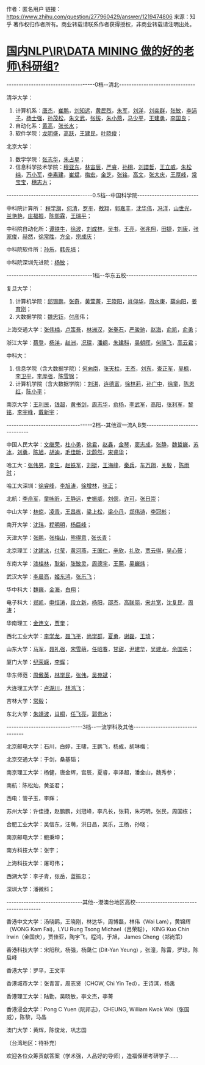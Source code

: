 作者：匿名用户
链接：https://www.zhihu.com/question/277960429/answer/1219474806
来源：知乎
著作权归作者所有。商业转载请联系作者获得授权，非商业转载请注明出处。

# [国内NLP\IR\DATA MINING 做的好的老师\科研组?](https://www.zhihu.com/question/277960429/answer/1219474806)

------------------------------------0档--清北-------------------------------

清华大学：

1. 计算机系：[唐杰](https://link.zhihu.com/?target=http%3A//keg.cs.tsinghua.edu.cn/jietang/)，[崔鹏](https://link.zhihu.com/?target=http%3A//pengcui.thumedialab.com/)，[刘知远](https://link.zhihu.com/?target=http%3A//nlp.csai.tsinghua.edu.cn/~lzy/index_cn.html)，[黄民烈](https://link.zhihu.com/?target=http%3A//coai.cs.tsinghua.edu.cn/hml/)，[朱军](https://link.zhihu.com/?target=http%3A//ml.cs.tsinghua.edu.cn/~jun/index.shtml)，[刘洋](https://link.zhihu.com/?target=http%3A//nlp.csai.tsinghua.edu.cn/~ly/index_cn.html)，[刘奕群](https://link.zhihu.com/?target=http%3A//www.thuir.cn/group/~YQLiu/)，[张敏](https://link.zhihu.com/?target=http%3A//www.thuir.cn/group/~mzhang/)，[李涓子](https://link.zhihu.com/?target=http%3A//keg.cs.tsinghua.edu.cn/persons/ljz/)，[杨士强](https://link.zhihu.com/?target=http%3A//www.cs.tsinghua.edu.cn/publish/cs/4616/2013/20130423154016384455844/20130423154016384455844_.html)，[孙茂松](https://link.zhihu.com/?target=http%3A//www.cs.tsinghua.edu.cn/publish/cs/4616/2013/20130424103737386785027/20130424103737386785027_.html)，[朱文武](https://link.zhihu.com/?target=http%3A//www.cs.tsinghua.edu.cn/publish/cs/4616/2013/20130423155048347214535/20130423155048347214535_.html)，[张钹](https://link.zhihu.com/?target=http%3A//www.cs.tsinghua.edu.cn/publish/cs/4616/2013/20130424104532570851542/20130424104532570851542_.html)，[朱小燕](https://link.zhihu.com/?target=http%3A//www.cs.tsinghua.edu.cn/publish/cs/4616/2013/20130424105355424966147/20130424105355424966147_.html)，[马少平](https://link.zhihu.com/?target=http%3A//www.cs.tsinghua.edu.cn/publish/cs/4616/2013/20130424101646790628501/20130424101646790628501_.html)，[王建勇](https://link.zhihu.com/?target=http%3A//dbgroup.cs.tsinghua.edu.cn/wangjy/)，[李国良](https://link.zhihu.com/?target=http%3A//dbgroup.cs.tsinghua.edu.cn/ligl/index_cn.html)；
2. 自动化系：[黄高](https://link.zhihu.com/?target=http%3A//www.gaohuang.net/index-cn.html)，[张长水](https://link.zhihu.com/?target=http%3A//bigeye.au.tsinghua.edu.cn/Introduction.html)；
3. 软件学院：[龙明盛](https://link.zhihu.com/?target=http%3A//ise.thss.tsinghua.edu.cn/~mlong/)，[高跃](https://link.zhihu.com/?target=http%3A//www.gaoyue.org/cn/people/index.htm)，[王建民](https://link.zhihu.com/?target=http%3A//ise.thss.tsinghua.edu.cn/~wangjianmin/)，[叶晓俊](https://link.zhihu.com/?target=http%3A//www.thss.tsinghua.edu.cn/publish/soft/3641/2010/20101214143342155369802/20101214143342155369802_.html)；

北京大学：

1. 数学学院：[张志华](https://link.zhihu.com/?target=https%3A//www.math.pku.edu.cn/teachers/zhzhang/)，[朱占星](https://link.zhihu.com/?target=https%3A//sites.google.com/view/zhanxingzhu/)；
2. 信息科学技术学院：[穆亚东](https://link.zhihu.com/?target=http%3A//www.muyadong.com/)，[林宙辰](https://link.zhihu.com/?target=https%3A//eecs.pku.edu.cn/info/1342/6123.htm)，[严睿](https://link.zhihu.com/?target=http%3A//www.ruiyan.me/)，[孙栩](https://link.zhihu.com/?target=https%3A//xusun.org/)，[刘譞哲](https://link.zhihu.com/?target=http%3A//www.liuxuanzhe.com/)，[王立威](https://link.zhihu.com/?target=http%3A//www.liweiwang-pku.com/index-cn.html)，[朱松纯](https://link.zhihu.com/?target=http%3A//www.stat.ucla.edu/~sczhu/)，[万小军](https://link.zhihu.com/?target=https%3A//wanxiaojun.github.io/)，[李素建](https://link.zhihu.com/?target=http%3A//123.56.88.210/)，[崔斌](https://link.zhihu.com/?target=http%3A//115.27.245.35/info/1004/1906.htm)，[梅宏](https://link.zhihu.com/?target=https%3A//eecs.pku.edu.cn/info/1041/1711.htm)，[金芝](https://link.zhihu.com/?target=https%3A//cs.pku.edu.cn/info/1084/1205.htm)，[张铭](https://link.zhihu.com/?target=https%3A//eecs.pku.edu.cn/info/1337/10183.htm)，[高文](https://link.zhihu.com/?target=http%3A//www.jdl.ac.cn/htm-gaowen/)，[张大庆](https://link.zhihu.com/?target=https%3A//eecs.pku.edu.cn/info/1338/7075.htm)，[王厚峰](https://link.zhihu.com/?target=https%3A//eecs.pku.edu.cn/info/1340/6085.htm)，[常宝宝](https://link.zhihu.com/?target=https%3A//eecs.pku.edu.cn/info/1340/6093.htm)，[穗志方](https://link.zhihu.com/?target=https%3A//icl.pku.edu.cn/cy/szf/index.htm)；

-----------------------------------0.5档--中国科学院-------------------------

中科院计算所： [程学旗](https://link.zhihu.com/?target=http%3A//people.ucas.ac.cn/~cxq)，[何清](https://link.zhihu.com/?target=http%3A//people.ucas.ac.cn/~heqing)，[罗平](https://link.zhihu.com/?target=http%3A//people.ucas.ac.cn/~luop)，[敖翔](https://link.zhihu.com/?target=https%3A//aoxaustin.github.io/)，[郭嘉丰](https://link.zhihu.com/?target=http%3A//www.bigdatalab.ac.cn/~gjf/)，[沈华伟](https://link.zhihu.com/?target=http%3A//people.ucas.ac.cn/~shenhuawei)，[冯洋](https://link.zhihu.com/?target=http%3A//people.ucas.ac.cn/~yangfeng)，[山世光](https://link.zhihu.com/?target=http%3A//vipl.ict.ac.cn/view_people.php%3Furl%3D%26id%3D12)，[兰艳艳](https://link.zhihu.com/?target=http%3A//www.bigdatalab.ac.cn/~lanyanyan/)，[庄福振](https://link.zhihu.com/?target=http%3A//www.intsci.ac.cn/users/zhuangfuzhen/index.htm)，[陈熙霖](https://link.zhihu.com/?target=https%3A//vipl.ict.ac.cn/people/~xlchen)，[王瑞平](https://link.zhihu.com/?target=http%3A//vipl.ict.ac.cn/homepage/rpwang/%3Furl%3Drpwang)；

中科院自动化所：[谭铁牛](https://link.zhihu.com/?target=http%3A//people.ucas.ac.cn/~tantieniu)，[徐波](https://link.zhihu.com/?target=http%3A//people.ucas.ac.cn/~xubo)，[刘成林](https://link.zhihu.com/?target=http%3A//people.ucas.ac.cn/~liuchenglin)，[吴书](https://link.zhihu.com/?target=http%3A//www.shuwu.name/)，[王亮](https://link.zhihu.com/?target=http%3A//www.cbsr.ia.ac.cn/users/liangwang/)，[张兆翔](https://link.zhihu.com/?target=https%3A//zhaoxiangzhang.net/)，[田捷](https://link.zhihu.com/?target=http%3A//www.3dmed.net/syszr/49.htm)，[刘康](https://link.zhihu.com/?target=http%3A//people.ucas.ac.cn/~liukang)，[张家俊](https://link.zhihu.com/?target=http%3A//www.nlpr.ia.ac.cn/cip/jjzhang.htm)，[赫然](https://link.zhihu.com/?target=http%3A//people.ucas.ac.cn/~heran)，[徐常胜](https://link.zhihu.com/?target=http%3A//people.ucas.ac.cn/~xuchangsheng)，[方全](https://link.zhihu.com/?target=http%3A//www.nlpr.ia.ac.cn/users/fangquan/index.htm)，[宗成庆](https://link.zhihu.com/?target=http%3A//www.nlpr.ia.ac.cn/cip/cqzong.htm)；

中科院软件所：[孙乐](https://link.zhihu.com/?target=http%3A//people.ucas.ac.cn/~lesun)，[韩先培](https://link.zhihu.com/?target=http%3A//people.ucas.ac.cn/~xphan)；

中科院深圳先进院：[杨敏](https://link.zhihu.com/?target=https%3A//minyang.me/)；

-----------------------------------1档--华东五校-----------------------------

复旦大学：

1. 计算机学院：[邱锡鹏](https://link.zhihu.com/?target=https%3A//xpqiu.github.io/)，[张奇](https://link.zhihu.com/?target=http%3A//qizhang.info/index_cn.html)，[黄萱菁](https://link.zhihu.com/?target=http%3A//www.iipl.fudan.edu.cn/staff/huangxj.html)，[王晓阳](https://link.zhihu.com/?target=http%3A//daslab.fudan.edu.cn/index.php/dt_team/wangxiaoyang/)，[肖仰华](https://link.zhihu.com/?target=https%3A//datascience.fudan.edu.cn/5a/ab/c13398a154283/page.htm)，[周水庚](https://link.zhihu.com/?target=http%3A//admis.fudan.edu.cn/~sgzhou/)，[薛向阳](https://link.zhihu.com/?target=http%3A//homepage.fudan.edu.cn/xyxue/zh/)，[姜育刚](https://link.zhihu.com/?target=http%3A//www.yugangjiang.info/index.html)；
2. 大数据学院：[魏忠钰](https://link.zhihu.com/?target=http%3A//www.sdspeople.fudan.edu.cn/zywei/)，[付彦](https://link.zhihu.com/?target=http%3A//yanweifu.github.io/index.html)伟；

上海交通大学：[张伟楠](https://link.zhihu.com/?target=http%3A//wnzhang.net/)，[卢策吾](https://link.zhihu.com/?target=http%3A//mvig.sjtu.edu.cn/)，[林洲汉](https://link.zhihu.com/?target=https%3A//hantek.github.io/)，[张拳石](https://link.zhihu.com/?target=http%3A//qszhang.com/)，[严骏驰](https://link.zhihu.com/?target=http%3A//thinklab.sjtu.edu.cn/)，[赵海](https://link.zhihu.com/?target=http%3A//bcmi.sjtu.edu.cn/home/zhaohai/)，[俞凯](https://link.zhihu.com/?target=https%3A//speechlab.sjtu.edu.cn/members/kai_yu)，[俞勇](https://link.zhihu.com/?target=http%3A//apex.sjtu.edu.cn/members/yyu)；

浙江大学：[蔡登](https://link.zhihu.com/?target=http%3A//www.cad.zju.edu.cn/home/dengcai/)，[杨洋](https://link.zhihu.com/?target=http%3A//yangy.org/)，[赵洲](https://link.zhihu.com/?target=https%3A//person.zju.edu.cn/zhaozhou)，[况琨](https://link.zhihu.com/?target=https%3A//kunkuang.github.io/)，[潘纲](https://link.zhihu.com/?target=https%3A//person.zju.edu.cn/gpan)，[朱建科](https://link.zhihu.com/?target=https%3A//person.zju.edu.cn/jkzhu)，[吴朝晖](https://link.zhihu.com/?target=https%3A//mypage.zju.edu.cn/wuzhaohui)，[何晓飞](https://link.zhihu.com/?target=http%3A//www.cad.zju.edu.cn/home/xiaofeihe/)，[高云君](https://link.zhihu.com/?target=https%3A//person.zju.edu.cn/gaoyj_cn)；

中科大：

1. 信息学院（含大数据学院）：[何向南](https://link.zhihu.com/?target=http%3A//staff.ustc.edu.cn/~hexn/)，[张天柱](https://link.zhihu.com/?target=http%3A//staff.ustc.edu.cn/~tzzhang/)，[王杰](https://link.zhihu.com/?target=http%3A//staff.ustc.edu.cn/~jwangx/)，[刘东](https://link.zhihu.com/?target=http%3A//staff.ustc.edu.cn/~dongeliu/)，[查正军](https://link.zhihu.com/?target=https%3A//sds.ustc.edu.cn/2018/0723/c15528a298806/page.htm)，[吴枫](https://link.zhihu.com/?target=https%3A//eeis.ustc.edu.cn/2014/0423/c2648a20109/page.htm)，[李卫平](https://link.zhihu.com/?target=https%3A//lfn.ustc.edu.cn/index.php/Vindex/product/69)，[李厚强](https://link.zhihu.com/?target=http%3A//staff.ustc.edu.cn/~lihq/)，[陈雪锦](https://link.zhihu.com/?target=http%3A//staff.ustc.edu.cn/~xjchen99/)；
2. 计算机学院（含大数据学院）：[刘淇](https://link.zhihu.com/?target=http%3A//staff.ustc.edu.cn/~qiliuql/)，[连德富](https://link.zhihu.com/?target=http%3A//staff.ustc.edu.cn/~liandefu/)，[徐林莉](https://link.zhihu.com/?target=http%3A//staff.ustc.edu.cn/~linlixu/)，[孙广中](https://link.zhihu.com/?target=http%3A//ada.ustc.edu.cn/)，[徐童](https://link.zhihu.com/?target=http%3A//staff.ustc.edu.cn/~tongxu/)，[陈恩红](https://link.zhihu.com/?target=http%3A//staff.ustc.edu.cn/~cheneh/)，[陈小平](https://link.zhihu.com/?target=http%3A//ai.ustc.edu.cn/)；

南京大学：[王利民](https://link.zhihu.com/?target=http%3A//wanglimin.github.io/)，[钱超](https://link.zhihu.com/?target=http%3A//www.lamda.nju.edu.cn/qianc/%3FAspxAutoDetectCookieSupport%3D1)，[黄书剑](https://link.zhihu.com/?target=http%3A//nlp.nju.edu.cn/huangsj/)，[周志华](https://link.zhihu.com/?target=https%3A//cs.nju.edu.cn/zhouzh/)，[俞杨](https://link.zhihu.com/?target=http%3A//www.lamda.nju.edu.cn/yuy/)，[李武军](https://link.zhihu.com/?target=https%3A//cs.nju.edu.cn/lwj/)，[高阳](https://link.zhihu.com/?target=https%3A//cs.nju.edu.cn/gaoyang/)，[张利军](https://link.zhihu.com/?target=http%3A//cs.nju.edu.cn/zlj/)，[黎铭](https://link.zhihu.com/?target=http%3A//www.lamda.nju.edu.cn/lim/)，[李宇峰](https://link.zhihu.com/?target=https%3A//cs.nju.edu.cn/liyf)，[戴新宇](https://link.zhihu.com/?target=https%3A//cs.nju.edu.cn/daixinyu/)；

-----------------------------------2档--其他双一流A,B类------------------------------

中国人民大学：[文继荣](https://link.zhihu.com/?target=http%3A//info.ruc.edu.cn/academic_professor.php%3Fteacher_id%3D64)，[杜小勇](https://link.zhihu.com/?target=http%3A//iir.ruc.edu.cn/~duyong/)，[徐君](https://link.zhihu.com/?target=http%3A//info.ruc.edu.cn/academic_professor.php%3Fteacher_id%3D169)，[赵鑫](https://link.zhihu.com/?target=http%3A//aibox.ruc.edu.cn/)，[金琴](https://link.zhihu.com/?target=http%3A//jin-qin.com/AIM3-Lab.html)，[窦志成](https://link.zhihu.com/?target=http%3A//playbigdata.ruc.edu.cn/dou/)，[张静](https://link.zhihu.com/?target=https%3A//xiaojingzi.github.io/)，[魏哲巍](https://link.zhihu.com/?target=https%3A//weizhewei.com/)，[苏冰](https://link.zhihu.com/?target=http%3A//ai.ruc.edu.cn/academicfaculty/fea218174a6e493a99cfcebdc7dfe6c4.htm)，[刘勇](https://link.zhihu.com/?target=https%3A//iie-liuyong.github.io/)，[陈旭](https://link.zhihu.com/?target=http%3A//xu-chen.com/)，[胡迪](https://link.zhihu.com/?target=https%3A//dtaoo.github.io/)，[毛佳昕](https://link.zhihu.com/?target=https%3A//sites.google.com/site/maojiaxin/)，[沈蔚然](https://link.zhihu.com/?target=https%3A//www.weiran-shen.info/)，[宋睿华](https://link.zhihu.com/?target=https%3A//scholar.google.com/citations%3Fuser%3D9yVx9L8AAAAJ%26hl%3Dzh-CN)；

哈工大：[张伟男](https://link.zhihu.com/?target=http%3A//ir.hit.edu.cn/~wnzhang/)，[李生](https://link.zhihu.com/?target=http%3A//mitlab.hit.edu.cn/2018/0608/c9183a210164/page.htm)，[赵铁军](https://link.zhihu.com/?target=http%3A//homepage.hit.edu.cn/zhaotiejun)，[刘挺](https://link.zhihu.com/?target=http%3A//homepage.hit.edu.cn/liuting)，[王海峰](https://link.zhihu.com/?target=http%3A//ir.hit.edu.cn/~wanghaifeng/whf_cn.htm)，[秦兵](https://link.zhihu.com/?target=http%3A//homepage.hit.edu.cn/qinbing)，[车万翔](https://link.zhihu.com/?target=http%3A//homepage.hit.edu.cn/wanxiang)，[关毅](https://link.zhihu.com/?target=http%3A//homepage.hit.edu.cn/guanyi) ，[陈雨时](https://link.zhihu.com/?target=http%3A//homepage.hit.edu.cn/chenyushi)；

哈工大深圳：[徐睿峰](https://link.zhihu.com/?target=http%3A//www.hitsz.edu.cn/teacher/view/id-492.html)，[李旭涛](https://link.zhihu.com/?target=http%3A//www.hitsz.edu.cn/teacher/view/id-1215.html)，[徐增林](https://link.zhihu.com/?target=http%3A//cs.hitsz.edu.cn/info/1021/2300.htm)，[张正](https://link.zhihu.com/?target=http%3A//cs.hitsz.edu.cn/info/1021/2217.htm)；

北航：[李舟军](https://link.zhihu.com/?target=http%3A//scse.buaa.edu.cn/info/1078/2643.htm)，[童咏昕](https://link.zhihu.com/?target=http%3A//sites.nlsde.buaa.edu.cn/~yxtong/)，[王静远](https://link.zhihu.com/?target=https%3A//www.bigscity.com/)，[史振威](https://link.zhihu.com/?target=http%3A//levir.buaa.edu.cn/index_cn.htm)，[刘偲](https://link.zhihu.com/?target=http%3A//www.colalab.org/)，[许可](https://link.zhihu.com/?target=http%3A//scse.buaa.edu.cn/info/1078/2655.htm)，[张日崇](https://link.zhihu.com/?target=http%3A//act.buaa.edu.cn/zhangrc/)；

中山大学：[林倞](https://link.zhihu.com/?target=http%3A//sdcs.sysu.edu.cn/content/2513)，[凌青](https://link.zhihu.com/?target=http%3A//sdcs.sysu.edu.cn/content/2513)，[王昌栋](https://link.zhihu.com/?target=http%3A//sdcs.sysu.edu.cn/content/2465)，[梁上松](https://link.zhihu.com/?target=https%3A//sites.google.com/site/shangsongliang/home)，[梁小丹](https://link.zhihu.com/?target=https%3A//lemondan.github.io/)，[郑伟诗](https://link.zhihu.com/?target=https%3A//www.isee-ai.cn/~zhwshi/)，[李冠彬](https://link.zhihu.com/?target=http%3A//guanbinli.com/)；

南开大学：[沈玮](https://link.zhihu.com/?target=https%3A//cc.nankai.edu.cn/2019/0515/c13618a159309/page.htm)，[程明明](https://link.zhihu.com/?target=https%3A//mmcheng.net/)，[杨巨峰](https://link.zhihu.com/?target=https%3A//cv.nankai.edu.cn/)；

天津大学：[张鹏](https://link.zhihu.com/?target=http%3A//cic.tju.edu.cn/faculty/zhangpeng/index.html)，[张梅山](https://link.zhihu.com/?target=https%3A//zhangmeishan.github.io/chn.html)，[熊得意](https://link.zhihu.com/?target=https%3A//tjunlp-lab.github.io/) , [张长青](https://link.zhihu.com/?target=http%3A//cic.tju.edu.cn/faculty/zhangchangqing/index.html)；

北京理工：[沈建冰](https://link.zhihu.com/?target=http%3A//cs.bit.edu.cn/szdw/jsml/js/sjb/index.htm)，[付莹](https://link.zhihu.com/?target=http%3A//vmcl.bit.edu.cn/xztd/js/js/111598.htm)，[黄河燕](https://link.zhihu.com/?target=http%3A//cs.bit.edu.cn/szdw/jsml/js/hhy/index.htm)，[王国仁](https://link.zhihu.com/?target=http%3A//cs.bit.edu.cn/szdw/jsml/js/wgr_2018/index.htm)，[辛欣](https://link.zhihu.com/?target=http%3A//cs.bit.edu.cn/szdw/jsml/js/xinx/index.htm)，[礼欣](https://link.zhihu.com/?target=http%3A//cs.bit.edu.cn/szdw/jsml/fjs/lx/index.htm)，[贾云得](https://link.zhihu.com/?target=http%3A//cs.bit.edu.cn/szdw/jsml/js/jyd/index.htm)，[吴心筱](https://link.zhihu.com/?target=https%3A//wuxinxiao.github.io/)；

东南大学：[漆桂林](https://link.zhihu.com/?target=https%3A//cse.seu.edu.cn/2019/0103/c23024a257135/page.htm)，[耿新](https://link.zhihu.com/?target=http%3A//palm.seu.edu.cn/xgeng/)，[张敏灵](https://link.zhihu.com/?target=http%3A//palm.seu.edu.cn/zhangml/)，[周德宇](https://link.zhihu.com/?target=http%3A//palm.seu.edu.cn/zhoudeyu/Home.html)，[王萌](https://link.zhihu.com/?target=http%3A//seu.wangmengsd.com/)，[吴巍炜](https://link.zhihu.com/?target=https%3A//cse.seu.edu.cn/2019/0103/c23024a257230/page.htm)；

武汉大学：[李晨亮](https://link.zhihu.com/?target=http%3A//www.lichenliang.net/zh.html)，[姬东鸿](https://link.zhihu.com/?target=http%3A//cse.whu.edu.cn/index.php%3Fs%3D/home/szdw/detail/id/78.html)，[张乐飞](https://link.zhihu.com/?target=https%3A//sites.google.com/site/lzhangpage/)；

华中科大：[魏巍](https://link.zhihu.com/?target=http%3A//cciip.cs.hust.edu.cn/index.htm)，[金海](https://link.zhihu.com/?target=http%3A//www.scholat.com/hjin)，[白翔](https://link.zhihu.com/?target=http%3A//www.paper.edu.cn/scholar/person/NUT2QN0IOTT0Ixyh)；

电子科大：[郑凯](https://link.zhihu.com/?target=https%3A//zheng-kai.com/)，[申恒涛](https://link.zhihu.com/?target=https%3A//faculty.uestc.edu.cn/shenhengtao/zh_CN/index.htm)，[段立新](https://link.zhihu.com/?target=https%3A//faculty.uestc.edu.cn/lxduan/zh_CN/index.htm)，[杨阳](https://link.zhihu.com/?target=https%3A//cfm.uestc.edu.cn/~yangyang/)，[邵杰](https://link.zhihu.com/?target=https%3A//cfm.uestc.edu.cn/~shaojie/)，[高联丽](https://link.zhihu.com/?target=https%3A//lianligao.github.io/)，[宋井宽](https://link.zhihu.com/?target=https%3A//cfm.uestc.edu.cn/~songjingkuan/)，[沈复民](https://link.zhihu.com/?target=https%3A//cfm.uestc.edu.cn/~fshen/)，[周涛](https://link.zhihu.com/?target=https%3A//faculty.uestc.edu.cn/zhoutao1/zh_CN/index.htm)；

华南理工：[金连文](https://link.zhihu.com/?target=http%3A//www.hcii-lab.net/lianwen/)，[贾奎](https://link.zhihu.com/?target=https%3A//yanzhao.scut.edu.cn/open/ExpertInfo.aspx%3Fzjbh%3D7XE9MhnKXM9BHCo2MYFbrA%3D%3D)；

西北工业大学：[李学龙](https://link.zhihu.com/?target=https%3A//teacher.nwpu.edu.cn/2018010290.html)，[聂飞平](https://link.zhihu.com/?target=https%3A//teacher.nwpu.edu.cn/niefeiping.html)，[尚学群](https://link.zhihu.com/?target=http%3A//www.nwpu-bioinformatics.com/)，[夏勇](https://link.zhihu.com/?target=https%3A//teacher.nwpu.edu.cn/yongxia)，[谢磊](https://link.zhihu.com/?target=http%3A//lxie.nwpu-aslp.org/)，[王琦](https://link.zhihu.com/?target=https%3A//crabwq.github.io/)；

山东大学：[马军](https://link.zhihu.com/?target=http%3A//ir.sdu.edu.cn/~junma/)，[聂礼强](https://link.zhihu.com/?target=https%3A//liqiangnie.github.io/)，[宋雪萌](https://link.zhihu.com/?target=https%3A//xuemengsong.github.io/)，[任昭春](https://link.zhihu.com/?target=http%3A//ir.sdu.edu.cn/~zhaochunren/)，[甘甜](https://link.zhihu.com/?target=https%3A//gantian.github.io/)，[尹建华](https://link.zhihu.com/?target=https%3A//jhyin12.github.io/)，[吴建龙](https://link.zhihu.com/?target=https%3A//jlwu1992.github.io/)，[余国先](https://link.zhihu.com/?target=http%3A//mlda.swu.edu.cn/GuoxianYu/index.html)；

厦门大学：[纪荣嵘](https://link.zhihu.com/?target=https%3A//mac.xmu.edu.cn/rrji/)，[李辉](https://link.zhihu.com/?target=https%3A//lihui.info/)；

华东师范：[周傲英](https://link.zhihu.com/?target=https%3A//www.ecnu.edu.cn/single/main.htm%3Fpage%3Dzay)，[林学民](https://link.zhihu.com/?target=http%3A//www.cse.unsw.edu.au/~lxue/)，[张伟](https://link.zhihu.com/?target=https%3A//weizhangltt.github.io/)，[吴苑斌](https://link.zhihu.com/?target=https%3A//antnlp.org/)；

大连理工大学：[卢湖川](https://link.zhihu.com/?target=http%3A//faculty.dlut.edu.cn/Huchuan_Lu/zh_CN/index.htm)，[林鸿飞](https://link.zhihu.com/?target=http%3A//faculty.dlut.edu.cn/linhongfei/zh_CN/index.htm)；

吉林大学：[常毅](https://link.zhihu.com/?target=http%3A//www.yichang-cs.com/)；

东北大学：[朱靖波](https://link.zhihu.com/?target=http%3A//www.nlplab.com/members/zhujingbo.html)，[肖桐](https://link.zhihu.com/?target=http%3A//www.nlplab.com/members/xiaotong.html)，[任飞亮](https://link.zhihu.com/?target=http%3A//faculty.neu.edu.cn/ise/renfeiliang/index.html)，[郭贵冰](https://link.zhihu.com/?target=http%3A//faculty.neu.edu.cn/swc/guogb/)；

-------------------------------3档--一流学科及其他---------------------------------

北京邮电大学：石川，白婷，王啸，王鹏飞，杨成，胡琳梅；

北京交通大学：于剑，桑基韬；

南京理工大学：杨健，唐金辉，宫辰，夏睿，李泽超，潘金山，魏秀参；

南航：陈松灿，黄圣君；

西电：管子玉，李辉；

苏州大学：许佳捷，赵鹏鹏，刘冠峰，李凡长，张莉，朱巧明，张民，周国栋；

合肥工业大学：吴信东，汪萌，洪日昌，吴乐，王杨，孙晓；

南京邮电大学：鲍秉坤；

南方科技大学：张宇；

上海科技大学：屠可伟；

西湖大学：李子青，张岳，蓝振忠；

深圳大学：潘微科；

-------------------------------其他--港澳台地区高校---------------------------------------

香港中文大学：汤晓鸥，王晓刚，林达华，周博磊，林伟（Wai Lam），黄锦辉（WONG Kam Fai)，LYU Rung Tsong Michael（吕荣聪）， KING Kuo Chin Irwin（金国庆），贾佳亚，陶宇飞，程鸿，于旭， James Cheng（郑尚策）

香港科技大学：宋阳秋，杨强，杨瓞仁 (Dit-Yan Yeung) ，张潼，陈雷，罗琼，陈启峰

香港大学：罗平，王文平

香港城市大学：张青富，周志贤（CHOW, Chi Yin Ted），王诗淇，杨禹

香港理工大学：陆勤，吴晓敏，李文杰，李菁

香港浸会大学：Pong C Yuen (阮邦志)，CHEUNG, William Kwok Wai（张国威），陈黎，马晶

澳门大学：黄辉，陈俊龙，巩志国

（台湾地区：待补充）

欢迎各位众筹贡献答案（学术强，人品好的导师），造福保研考研学子……